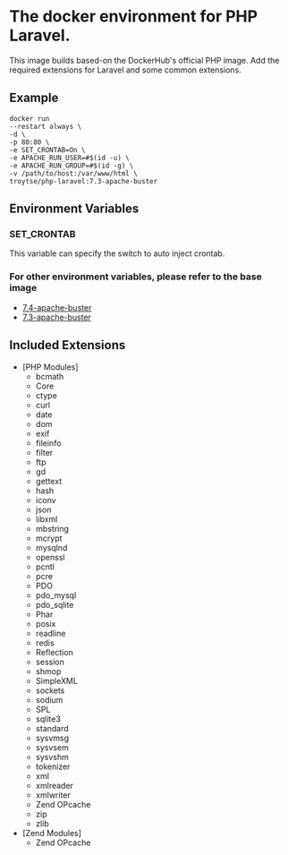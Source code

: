 # The docker environment for PHP Laravel.

This image builds based-on the DockerHub's official PHP image.
Add the required extensions for Laravel and some common extensions.

## Example
```
docker run
--restart always \
-d \
-p 80:80 \
-e SET_CRONTAB=On \
-e APACHE_RUN_USER=#$(id -u) \
-e APACHE_RUN_GROUP=#$(id -g) \
-v /path/to/host:/var/www/html \
troytse/php-laravel:7.3-apache-buster
```

## Environment Variables

### SET_CRONTAB
This variable can specify the switch to auto inject crontab.

### For other environment variables, please refer to the base image
* [7.4-apache-buster](https://hub.docker.com/_/php?tab=tags&page=1&name=7.4-apache-buster)
* [7.3-apache-buster](https://hub.docker.com/_/php?tab=tags&page=1&name=7.3-apache-buster)

## Included Extensions
* [PHP Modules]
    * bcmath
    * Core
    * ctype
    * curl
    * date
    * dom
    * exif
    * fileinfo
    * filter
    * ftp
    * gd
    * gettext
    * hash
    * iconv
    * json
    * libxml
    * mbstring
    * mcrypt
    * mysqlnd
    * openssl
    * pcntl
    * pcre
    * PDO
    * pdo_mysql
    * pdo_sqlite
    * Phar
    * posix
    * readline
    * redis
    * Reflection
    * session
    * shmop
    * SimpleXML
    * sockets
    * sodium
    * SPL
    * sqlite3
    * standard
    * sysvmsg
    * sysvsem
    * sysvshm
    * tokenizer
    * xml
    * xmlreader
    * xmlwriter
    * Zend OPcache
    * zip
    * zlib
* [Zend Modules]
    * Zend OPcache
